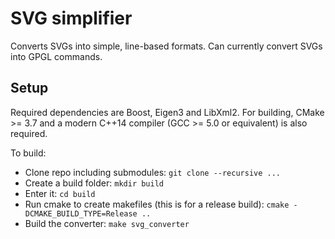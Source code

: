 # SVG simplifier

Converts SVGs into simple, line-based formats. Can currently convert SVGs into GPGL commands.

## Setup

Required dependencies are Boost, Eigen3 and LibXml2.
For building, CMake >= 3.7 and a modern C++14 compiler (GCC >= 5.0 or equivalent) is also required.

To build:

 * Clone repo including submodules: `git clone --recursive ...`
 * Create a build folder: `mkdir build`
 * Enter it: `cd build`
 * Run cmake to create makefiles (this is for a release build): `cmake -DCMAKE_BUILD_TYPE=Release ..`
 * Build the converter: `make svg_converter`

